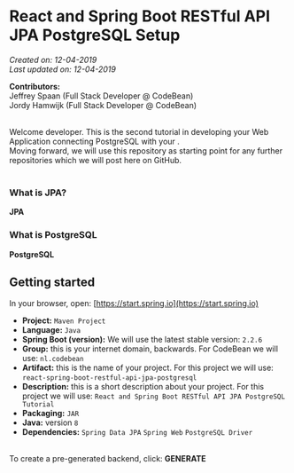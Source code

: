 # React and Spring Boot RESTful API JPA PostgreSQL  Setup

*Created on: 12-04-2019*<br />
*Last updated on: 12-04-2019*

**Contributors:**<br />
Jeffrey Spaan (Full Stack Developer @ CodeBean)<br />
Jordy Hamwijk (Full Stack Developer @ CodeBean)<br />
<br />



Welcome developer. This is the second tutorial in developing your Web Application connecting PostgreSQL with your .<br />
Moving forward, we will use this repository as starting point for any further repositories which we will post here on GitHub.<br />
<br />

### What is JPA?
**JPA**
<br/>
### What is PostgreSQL
**PostgreSQL**
<br/>
## Getting started
In your browser, open: [https://start.spring.io](https://start.spring.io)<br />
* **Project:** ```Maven Project```<br />
* **Language:** ```Java```<br />
* **Spring Boot (version):** We will use the latest stable version: ```2.2.6```<br />
* **Group:** this is your internet domain, backwards. For CodeBean we will use: ```nl.codebean```<br />
* **Artifact:** this is the name of your project. For this project we will use: ```react-spring-boot-restful-api-jpa-postgresql```<br />
* **Description:** this is a short description about your project. For this project we will use: ```React and Spring Boot RESTful API JPA PostgreSQL Tutorial```<br />
* **Packaging:** ```JAR```<br />
* **Java:** version ```8```<br />
* **Dependencies:** ```Spring Data JPA``` ```Spring Web``` ```PostgreSQL Driver```<br />
<br />
To create a pre-generated backend, click: <strong>GENERATE</strong><br /><br />




